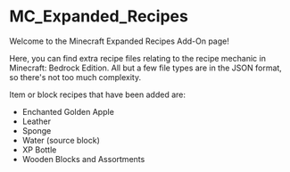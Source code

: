 # MC_Expanded_Recipes

Welcome to the Minecraft Expanded Recipes Add-On page!

Here, you can find extra recipe files relating to the recipe mechanic in Minecraft: Bedrock Edition. All but a few file types are in the JSON format, so there's not too much complexity.

Item or block recipes that have been added are:
- Enchanted Golden Apple
- Leather
- Sponge
- Water (source block)
- XP Bottle
- Wooden Blocks and Assortments
